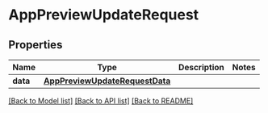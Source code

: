 # AppPreviewUpdateRequest

## Properties
Name | Type | Description | Notes
------------ | ------------- | ------------- | -------------
**data** | [**AppPreviewUpdateRequestData**](AppPreviewUpdateRequestData.md) |  | 

[[Back to Model list]](../README.md#documentation-for-models) [[Back to API list]](../README.md#documentation-for-api-endpoints) [[Back to README]](../README.md)


